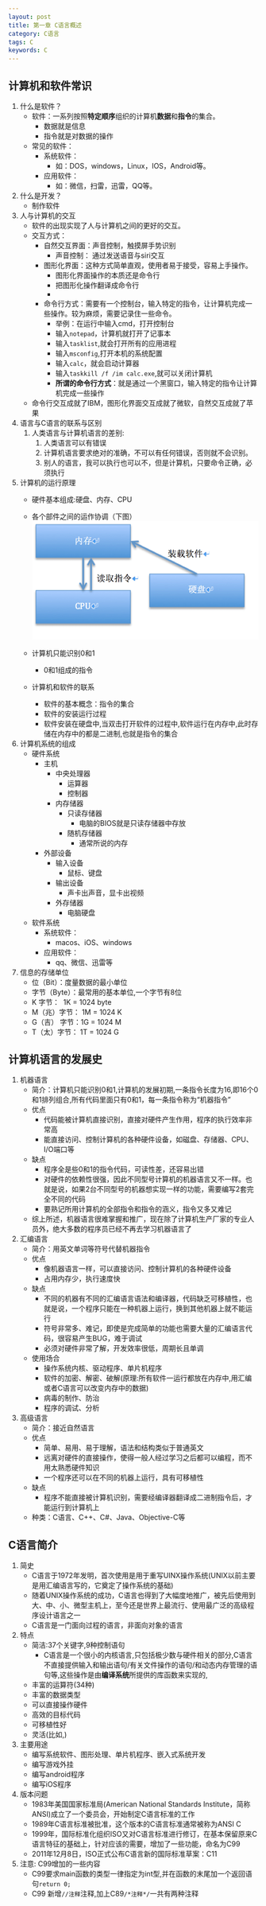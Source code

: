 ```yaml
---
layout: post
title: 第一章 C语言概述
category: C语言
tags: C
keywords: C
---
```


## 计算机和软件常识
1. 什么是软件？   
    * 软件：一系列按照**特定顺序**组织的计算机**数据**和**指令**的集合。
        * 数据就是信息
        * 指令就是对数据的操作
    * 常见的软件：
        * 系统软件：
            * 如：DOS，windows，Linux，IOS，Android等。
        * 应用软件：
            * 如：微信，扫雷，迅雷，QQ等。
2. 什么是开发？ 
    * 制作软件
3. 人与计算机的交互
    * 软件的出现实现了人与计算机之间的更好的交互。
    * 交互方式：
        * 自然交互界面：声音控制，触摸屏手势识别
            * 声音控制： 通过发送语音与siri交互
        * 图形化界面：这种方式简单直观，使用者易于接受，容易上手操作。
            * 图形化界面操作的本质还是命令行
            * 把图形化操作翻译成命令行
            * 
        * 命令行方式：需要有一个控制台，输入特定的指令，让计算机完成一些操作。较为麻烦，需要记录住一些命令。
            * 举例：在运行中输入cmd，打开控制台
            * 输入`notepad`，计算机就打开了记事本
            * 输入`tasklist`,就会打开所有的应用进程
            * 输入`msconfig`,打开本机的系统配置
            * 输入`calc`，就会启动计算器
            * 输入`taskkill /f /im calc.exe`,就可以关闭计算机
            * **所谓的命令行方式**：就是通过一个黑窗口，输入特定的指令让计算机完成一些操作
    * 命令行交互成就了IBM，图形化界面交互成就了微软，自然交互成就了苹果
4. 语言与C语言的联系与区别
    1. 人类语言与计算机语言的差别:
        1. 人类语言可以有错误
        2. 计算机语言要求绝对的准确，不可以有任何错误，否则就不会识别。
        3. 别人的语言，我可以执行也可以不，但是计算机，只要命令正确，必须执行
5. 计算机的运行原理
    * 硬件基本组成:硬盘、内存、CPU
    * 各个部件之间的运作协调（下图）
	![图片](https://raw.githubusercontent.com/zhoghua123/imgsBed/master/Snip20171020_2.png)
    
    * 计算机只能识别0和1
        * 0和1组成的指令
    * 计算机和软件的联系
        * 软件的基本概念：指令的集合
        * 软件的安装运行过程
        * 软件安装在硬盘中,当双击打开软件的过程中,软件运行在内存中,此时存储在内存中的都是二进制,也就是指令的集合
6. 计算机系统的组成
    * 硬件系统
        * 主机
            * 中央处理器
                * 运算器
                * 控制器
            * 内存储器
                * 只读存储器
                    * 电脑的BIOS就是只读存储器中存放
                * 随机存储器
                    * 通常所说的内存
        * 外部设备 
            * 输入设备
                * 鼠标、键盘
            * 输出设备
                * 声卡出声音，显卡出视频
            * 外存储器
                * 电脑硬盘
    * 软件系统
        * 系统软件：
            * macos、iOS、windows
        * 应用软件：
            * qq、微信、迅雷等
7. 信息的存储单位
    * 位（Bit）：度量数据的最小单位
    * 字节（Byte）：最常用的基本单位,一个字节有8位
    * K 字节：     1K = 1024 byte
    * M（兆）字节： 1M = 1024 K
    * G（吉） 字节：1G = 1024 M 
    * T（太）字节： 1T = 1024 G
    
## 计算机语言的发展史
1.	机器语言
    * 简介：计算机只能识别0和1,计算机的发展初期,一条指令长度为16,即16个0和1排列组合,所有代码里面只有0和1，每一条指令称为“机器指令”
    * 优点
        * 代码能被计算机直接识别，直接对硬件产生作用，程序的执行效率非常高
        * 能直接访问、控制计算机的各种硬件设备，如磁盘、存储器、CPU、I/O端口等
    * 缺点
        * 程序全是些0和1的指令代码，可读性差，还容易出错
        * 对硬件的依赖性很强，因此不同型号计算机的机器语言又不一样。也就是说，如果2台不同型号的机器想实现一样的功能，需要编写2套完全不同的代码
        * 要熟记所用计算机的全部指令和指令的涵义，指令又多又难记     
    * 综上所述，机器语言很难掌握和推广，现在除了计算机生产厂家的专业人员外，绝大多数的程序员已经不再去学习机器语言了
2. 汇编语言
    * 简介：用英文单词等符号代替机器指令
    * 优点
        * 像机器语言一样，可以直接访问、控制计算机的各种硬件设备
        * 占用内存少，执行速度快
    * 缺点
        * 不同的机器有不同的汇编语言语法和编译器，代码缺乏可移植性，也就是说，一个程序只能在一种机器上运行，换到其他机器上就不能运行
        * 符号非常多、难记，即使是完成简单的功能也需要大量的汇编语言代码，很容易产生BUG，难于调试
        * 必须对硬件非常了解，开发效率很低，周期长且单调
    * 使用场合
        * 操作系统内核、驱动程序、单片机程序
        * 软件的加密、解密、破解(原理:所有软件一运行都放在内存中,用汇编或者C语言可以改变内存中的数据)
        * 病毒的制作、防治
        * 程序的调试、分析
3. 高级语言
    * 简介：接近自然语言
    * 优点
        * 简单、易用、易于理解，语法和结构类似于普通英文
        * 远离对硬件的直接操作，使得一般人经过学习之后都可以编程，而不用太熟悉硬件知识
        * 一个程序还可以在不同的机器上运行，具有可移植性
    * 缺点
        * 程序不能直接被计算机识别，需要经编译器翻译成二进制指令后，才能运行到计算机上
    * 种类：C语言、C++、C#、Java、Objective-C等
	
## C语言简介
1. 简史
    * C语言于1972年发明，首次使用是用于重写UINX操作系统(UNIX以前主要是用汇编语言写的，它奠定了操作系统的基础)
    * 随着UNIX操作系统的成功，C语言也得到了大幅度地推广，被先后使用到大、中、小、微型主机上，至今还是世界上最流行、使用最广泛的高级程序设计语言之一
    * C语言是一门面向过程的语言，非面向对象的语言
2. 特点
    * 简洁:37个关键字,9种控制语句
        * C语言是一个很小的内核语言,只包括极少数与硬件相关的部分,C语言不直接提供输入和输出语句/有关文件操作的语句/和动态内存管理的语句等,这些操作是由**编译系统**所提供的库函数来实现的,
    * 丰富的运算符(34种)
    * 丰富的数据类型
    * 可以直接操作硬件
    * 高效的目标代码
    * 可移植性好
    * 灵活(比如,)
3. 主要用途
    * 编写系统软件、图形处理、单片机程序、嵌入式系统开发
    * 编写游戏外挂
    * 编写android程序
    * 编写iOS程序
4. 版本问题
    * 1983年美国国家标准局(American National Standards Institute，简称ANSI)成立了一个委员会，开始制定C语言标准的工作
    * 1989年C语言标准被批准，这个版本的C语言标准通常被称为ANSI C
    * 1999年，国际标准化组织ISO又对C语言标准进行修订，在基本保留原来C语言特征的基础上，针对应该的需要，增加了一些功能，命名为C99
    * 2011年12月8日，ISO正式公布C语言新的国际标准草案：C11
5. 注意: C99增加的一些内容
    * C99要求main函数的类型一律指定为int型,并在函数的末尾加一个返回语句`return 0;`
    * C99 新增`//注释`注释,加上C89`/*注释*/`一共有两种注释




